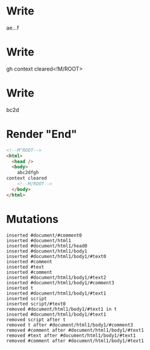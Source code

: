 # Write
  <!M^ROOT>a<!M$0>e...<!M$0/>f


# Write
  gh
  context cleared<!M/ROOT>


# Write
  <t id="M$0">bc2d</t><script>(M$r=REORDER_RUNTIME)(0)</script>


# Render "End"
```html
<!--M^ROOT-->
<html>
  <head />
  <body>
    abc2dfgh
context cleared
    <!--M/ROOT-->
  </body>
</html>
```

# Mutations
```
inserted #document/#comment0
inserted #document/html1
inserted #document/html1/head0
inserted #document/html1/body1
inserted #document/html1/body1/#text0
inserted #comment
inserted #text
inserted #comment
inserted #document/html1/body1/#text2
inserted #document/html1/body1/#comment3
inserted t
inserted #document/html1/body1/#text1
inserted script
inserted script/#text0
removed #document/html1/body1/#text1 in t
inserted #document/html1/body1/#text1
removed script after t
removed t after #document/html1/body1/#comment3
removed #comment after #document/html1/body1/#text1
removed #text after #document/html1/body1/#text1
removed #comment after #document/html1/body1/#text1
```
